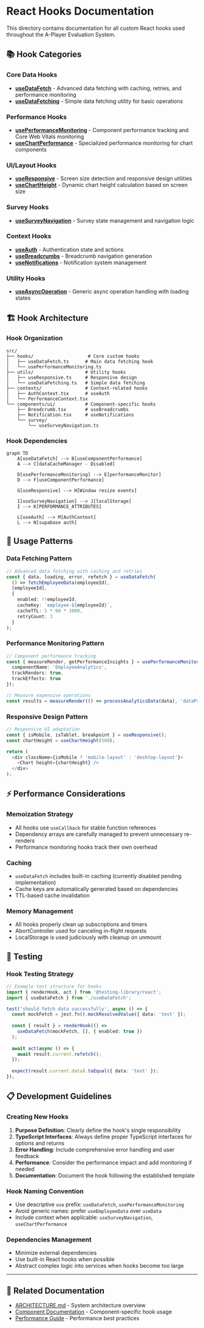 # React Hooks Documentation

This directory contains documentation for all custom React hooks used throughout the A-Player Evaluation System.

## 📚 Hook Categories

### Core Data Hooks
- **[useDataFetch](./useDataFetch.md)** - Advanced data fetching with caching, retries, and performance monitoring
- **[useDataFetching](./useDataFetching.md)** - Simple data fetching utility for basic operations

### Performance Hooks  
- **[usePerformanceMonitoring](./usePerformanceMonitoring.md)** - Component performance tracking and Core Web Vitals monitoring
- **[useChartPerformance](./useChartPerformance.md)** - Specialized performance monitoring for chart components

### UI/Layout Hooks
- **[useResponsive](./useResponsive.md)** - Screen size detection and responsive design utilities
- **[useChartHeight](./useChartHeight.md)** - Dynamic chart height calculation based on screen size

### Survey Hooks
- **[useSurveyNavigation](./useSurveyNavigation.md)** - Survey state management and navigation logic

### Context Hooks
- **[useAuth](./useAuth.md)** - Authentication state and actions
- **[useBreadcrumbs](./useBreadcrumbs.md)** - Breadcrumb navigation generation
- **[useNotifications](./useNotifications.md)** - Notification system management

### Utility Hooks
- **[useAsyncOperation](./useAsyncOperation.md)** - Generic async operation handling with loading states

## 🏗️ Hook Architecture

### Hook Organization
```
src/
├── hooks/                    # Core custom hooks
│   ├── useDataFetch.ts      # Main data fetching hook
│   └── usePerformanceMonitoring.ts
├── utils/                   # Utility hooks
│   ├── useResponsive.ts     # Responsive design
│   └── useDataFetching.ts   # Simple data fetching
├── contexts/                # Context-related hooks
│   ├── AuthContext.tsx      # useAuth
│   └── PerformanceContext.tsx
└── components/ui/           # Component-specific hooks
    ├── Breadcrumb.tsx       # useBreadcrumbs
    ├── Notification.tsx     # useNotifications
    └── survey/
        └── useSurveyNavigation.ts
```

### Hook Dependencies
```mermaid
graph TD
    A[useDataFetch] --> B[useComponentPerformance]
    A --> C[dataCacheManager - Disabled]
    
    D[usePerformanceMonitoring] --> E[performanceMonitor]
    D --> F[useComponentPerformance]
    
    G[useResponsive] --> H[Window resize events]
    
    I[useSurveyNavigation] --> J[localStorage]
    I --> K[PERFORMANCE_ATTRIBUTES]
    
    L[useAuth] --> M[AuthContext]
    L --> N[supabase auth]
```

## 🎯 Usage Patterns

### Data Fetching Pattern
```typescript
// Advanced data fetching with caching and retries
const { data, loading, error, refetch } = useDataFetch(
  () => fetchEmployeeData(employeeId),
  [employeeId],
  {
    enabled: !!employeeId,
    cacheKey: `employee-${employeeId}`,
    cacheTTL: 5 * 60 * 1000,
    retryCount: 3
  }
);
```

### Performance Monitoring Pattern
```typescript
// Component performance tracking
const { measureRender, getPerformanceInsights } = usePerformanceMonitoring({
  componentName: 'EmployeeAnalytics',
  trackRenders: true,
  trackEffects: true
});

// Measure expensive operations
const results = measureRender(() => processAnalyticsData(data), 'dataProcessing');
```

### Responsive Design Pattern
```typescript
// Responsive UI adaptation
const { isMobile, isTablet, breakpoint } = useResponsive();
const chartHeight = useChartHeight(500);

return (
  <div className={isMobile ? 'mobile-layout' : 'desktop-layout'}>
    <Chart height={chartHeight} />
  </div>
);
```

## ⚡ Performance Considerations

### Memoization Strategy
- All hooks use `useCallback` for stable function references
- Dependency arrays are carefully managed to prevent unnecessary re-renders
- Performance monitoring hooks track their own overhead

### Caching
- `useDataFetch` includes built-in caching (currently disabled pending implementation)
- Cache keys are automatically generated based on dependencies
- TTL-based cache invalidation

### Memory Management
- All hooks properly clean up subscriptions and timers
- AbortController used for canceling in-flight requests
- LocalStorage is used judiciously with cleanup on unmount

## 🧪 Testing

### Hook Testing Strategy
```typescript
// Example test structure for hooks
import { renderHook, act } from '@testing-library/react';
import { useDataFetch } from './useDataFetch';

test('should fetch data successfully', async () => {
  const mockFetch = jest.fn().mockResolvedValue({ data: 'test' });
  
  const { result } = renderHook(() => 
    useDataFetch(mockFetch, [], { enabled: true })
  );
  
  await act(async () => {
    await result.current.refetch();
  });
  
  expect(result.current.data).toEqual({ data: 'test' });
});
```

## 📋 Development Guidelines

### Creating New Hooks
1. **Purpose Definition**: Clearly define the hook's single responsibility
2. **TypeScript Interfaces**: Always define proper TypeScript interfaces for options and returns
3. **Error Handling**: Include comprehensive error handling and user feedback
4. **Performance**: Consider the performance impact and add monitoring if needed
5. **Documentation**: Document the hook following the established template

### Hook Naming Convention
- Use descriptive `use` prefix: `useDataFetch`, `usePerformanceMonitoring`
- Avoid generic names: prefer `useEmployeeData` over `useData`
- Include context when applicable: `useSurveyNavigation`, `useChartPerformance`

### Dependencies Management
- Minimize external dependencies
- Use built-in React hooks when possible
- Abstract complex logic into services when hooks become too large

---

## 🔗 Related Documentation
- [ARCHITECTURE.md](../ARCHITECTURE.md#hooks) - System architecture overview
- [Component Documentation](../components/) - Component-specific hook usage
- [Performance Guide](../DEPLOYMENT.md#performance-considerations) - Performance best practices
